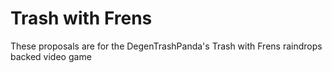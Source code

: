 # Trash with Frens

These proposals are for the DegenTrashPanda's Trash with Frens raindrops backed video game
